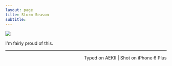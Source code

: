 ```yaml
---
layout: page
title: Storm Season
subtitle:
---
```


![](http://i.imgur.com/eAKWTdc.jpg)

I'm fairly proud of this. 

---
<p align="right">Typed on AEKII | Shot on iPhone 6 Plus</p>
